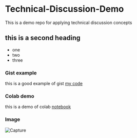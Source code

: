 # Technical-Discussion-Demo
This is a demo repo for applying technical discussion concepts


## this is a second heading

* one 
* two
* three


### Gist example
this is a good example of gist [my code](https://gist.github.com/mmosad19419/7c7415bceab0fbc412b12a1beb37c764)


### Colab demo
this is a demo of colab [notebook](https://colab.research.google.com/drive/1kAruWlzI64TVAaoRgBEropfUQBbEOSlv?usp=sharing)


### Image 
![Capture](https://user-images.githubusercontent.com/80867381/199006382-511ca929-0b8a-437f-acbe-163b0e3b2d8f.JPG)
